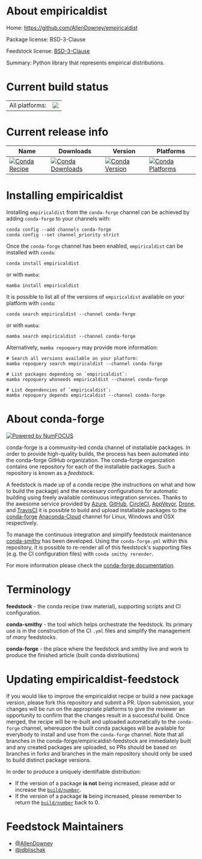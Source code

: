About empiricaldist
===================

Home: https://github.com/AllenDowney/empiricaldist

Package license: BSD-3-Clause

Feedstock license: [BSD-3-Clause](https://github.com/conda-forge/empiricaldist-feedstock/blob/main/LICENSE.txt)

Summary: Python library that represents empirical distributions.

Current build status
====================


<table><tr><td>All platforms:</td>
    <td>
      <a href="https://dev.azure.com/conda-forge/feedstock-builds/_build/latest?definitionId=16109&branchName=main">
        <img src="https://dev.azure.com/conda-forge/feedstock-builds/_apis/build/status/empiricaldist-feedstock?branchName=main">
      </a>
    </td>
  </tr>
</table>

Current release info
====================

| Name | Downloads | Version | Platforms |
| --- | --- | --- | --- |
| [![Conda Recipe](https://img.shields.io/badge/recipe-empiricaldist-green.svg)](https://anaconda.org/conda-forge/empiricaldist) | [![Conda Downloads](https://img.shields.io/conda/dn/conda-forge/empiricaldist.svg)](https://anaconda.org/conda-forge/empiricaldist) | [![Conda Version](https://img.shields.io/conda/vn/conda-forge/empiricaldist.svg)](https://anaconda.org/conda-forge/empiricaldist) | [![Conda Platforms](https://img.shields.io/conda/pn/conda-forge/empiricaldist.svg)](https://anaconda.org/conda-forge/empiricaldist) |

Installing empiricaldist
========================

Installing `empiricaldist` from the `conda-forge` channel can be achieved by adding `conda-forge` to your channels with:

```
conda config --add channels conda-forge
conda config --set channel_priority strict
```

Once the `conda-forge` channel has been enabled, `empiricaldist` can be installed with `conda`:

```
conda install empiricaldist
```

or with `mamba`:

```
mamba install empiricaldist
```

It is possible to list all of the versions of `empiricaldist` available on your platform with `conda`:

```
conda search empiricaldist --channel conda-forge
```

or with `mamba`:

```
mamba search empiricaldist --channel conda-forge
```

Alternatively, `mamba repoquery` may provide more information:

```
# Search all versions available on your platform:
mamba repoquery search empiricaldist --channel conda-forge

# List packages depending on `empiricaldist`:
mamba repoquery whoneeds empiricaldist --channel conda-forge

# List dependencies of `empiricaldist`:
mamba repoquery depends empiricaldist --channel conda-forge
```


About conda-forge
=================

[![Powered by
NumFOCUS](https://img.shields.io/badge/powered%20by-NumFOCUS-orange.svg?style=flat&colorA=E1523D&colorB=007D8A)](https://numfocus.org)

conda-forge is a community-led conda channel of installable packages.
In order to provide high-quality builds, the process has been automated into the
conda-forge GitHub organization. The conda-forge organization contains one repository
for each of the installable packages. Such a repository is known as a *feedstock*.

A feedstock is made up of a conda recipe (the instructions on what and how to build
the package) and the necessary configurations for automatic building using freely
available continuous integration services. Thanks to the awesome service provided by
[Azure](https://azure.microsoft.com/en-us/services/devops/), [GitHub](https://github.com/),
[CircleCI](https://circleci.com/), [AppVeyor](https://www.appveyor.com/),
[Drone](https://cloud.drone.io/welcome), and [TravisCI](https://travis-ci.com/)
it is possible to build and upload installable packages to the
[conda-forge](https://anaconda.org/conda-forge) [Anaconda-Cloud](https://anaconda.org/)
channel for Linux, Windows and OSX respectively.

To manage the continuous integration and simplify feedstock maintenance
[conda-smithy](https://github.com/conda-forge/conda-smithy) has been developed.
Using the ``conda-forge.yml`` within this repository, it is possible to re-render all of
this feedstock's supporting files (e.g. the CI configuration files) with ``conda smithy rerender``.

For more information please check the [conda-forge documentation](https://conda-forge.org/docs/).

Terminology
===========

**feedstock** - the conda recipe (raw material), supporting scripts and CI configuration.

**conda-smithy** - the tool which helps orchestrate the feedstock.
                   Its primary use is in the construction of the CI ``.yml`` files
                   and simplify the management of *many* feedstocks.

**conda-forge** - the place where the feedstock and smithy live and work to
                  produce the finished article (built conda distributions)


Updating empiricaldist-feedstock
================================

If you would like to improve the empiricaldist recipe or build a new
package version, please fork this repository and submit a PR. Upon submission,
your changes will be run on the appropriate platforms to give the reviewer an
opportunity to confirm that the changes result in a successful build. Once
merged, the recipe will be re-built and uploaded automatically to the
`conda-forge` channel, whereupon the built conda packages will be available for
everybody to install and use from the `conda-forge` channel.
Note that all branches in the conda-forge/empiricaldist-feedstock are
immediately built and any created packages are uploaded, so PRs should be based
on branches in forks and branches in the main repository should only be used to
build distinct package versions.

In order to produce a uniquely identifiable distribution:
 * If the version of a package **is not** being increased, please add or increase
   the [``build/number``](https://docs.conda.io/projects/conda-build/en/latest/resources/define-metadata.html#build-number-and-string).
 * If the version of a package **is** being increased, please remember to return
   the [``build/number``](https://docs.conda.io/projects/conda-build/en/latest/resources/define-metadata.html#build-number-and-string)
   back to 0.

Feedstock Maintainers
=====================

* [@AllenDowney](https://github.com/AllenDowney/)
* [@jdblischak](https://github.com/jdblischak/)

